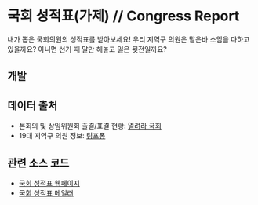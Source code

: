 # 국회 성적표(가제) // Congress Report
내가 뽑은 국회의원의 성적표를 받아보세요! 우리 지역구 의원은 맡은바 소임을 다하고 있을까요? 아니면 선거 때 말만 해놓고 일은 뒷전일까요?

## 개발

## 데이터 출처
- 본회의 및 상임위원회 출결/표결 현황: [열려라 국회](http://watch.peoplepower21.org/)
- 19대 지역구 의원 정보: [팀포퐁](http://data.popong.com/)

## 관련 소스 코드
- [국회 성적표 웹페이지](https://github.com/codeforseoul/congress-report-web)
- [국회 성적표 메일러](https://github.com/codeforseoul/conress-report-mailer)

